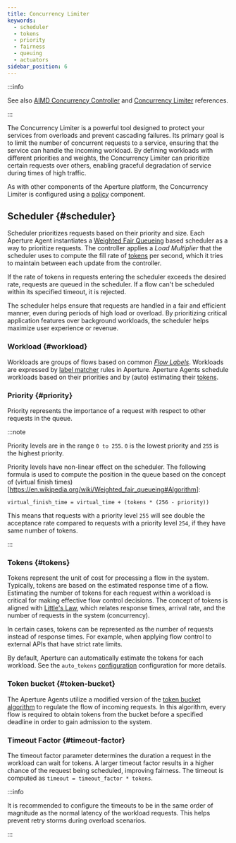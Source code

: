 ```yaml
---
title: Concurrency Limiter
keywords:
  - scheduler
  - tokens
  - priority
  - fairness
  - queuing
  - actuators
sidebar_position: 6
---
```


:::info

See also
[AIMD Concurrency Controller](/reference/policies/spec.md#a-i-m-d-concurrency-controller)
and [Concurrency Limiter](/reference/policies/spec.md#concurrency-limiter)
references.

:::

The Concurrency Limiter is a powerful tool designed to protect your services
from overloads and prevent cascading failures. Its primary goal is to limit the
number of concurrent requests to a service, ensuring that the service can handle
the incoming workload. By defining workloads with different priorities and
weights, the Concurrency Limiter can prioritize certain requests over others,
enabling graceful degradation of service during times of high traffic.

As with other components of the Aperture platform, the Concurrency Limiter is
configured using a [policy][policies] component.

## Scheduler {#scheduler}

Scheduler prioritizes requests based on their priority and size. Each Aperture
Agent instantiates a
[Weighted Fair Queueing](https://en.wikipedia.org/wiki/Weighted_fair_queueing)
based scheduler as a way to prioritize requests. The controller applies a _Load
Multiplier_ that the scheduler uses to compute the fill rate of [tokens](tokens)
per second, which it tries to maintain between each update from the controller.

If the rate of tokens in requests entering the scheduler exceeds the desired
rate, requests are queued in the scheduler. If a flow can't be scheduled within
its specified timeout, it is rejected.

The scheduler helps ensure that requests are handled in a fair and efficient
manner, even during periods of high load or overload. By prioritizing critical
application features over background workloads, the scheduler helps maximize
user experience or revenue.

### Workload {#workload}

Workloads are groups of flows based on common [_Flow Labels_](../flow-label.md).
Workloads are expressed by [label matcher][label-matcher] rules in Aperture.
Aperture Agents schedule workloads based on their priorities and by (auto)
estimating their [tokens](#tokens).

### Priority {#priority}

Priority represents the importance of a request with respect to other requests
in the queue.

:::note

Priority levels are in the range `0 to 255`. `0` is the lowest priority and
`255` is the highest priority.

Priority levels have non-linear effect on the scheduler. The following formula
is used to compute the position in the queue based on the concept of (virtual
finish times)[https://en.wikipedia.org/wiki/Weighted_fair_queueing#Algorithm]:

`virtual_finish_time = virtual_time + (tokens * (256 - priority))`

This means that requests with a priority level `255` will see double the
acceptance rate compared to requests with a priority level `254`, if they have
same number of tokens.

:::

### Tokens {#tokens}

Tokens represent the unit of cost for processing a flow in the system.
Typically, tokens are based on the estimated response time of a flow. Estimating
the number of tokens for each request within a workload is critical for making
effective flow control decisions. The concept of tokens is aligned with
[Little's Law](https://en.wikipedia.org/wiki/Little%27s_law), which relates
response times, arrival rate, and the number of requests in the system
(concurrency).

In certain cases, tokens can be represented as the number of requests instead of
response times. For example, when applying flow control to external APIs that
have strict rate limits.

By default, Aperture can automatically estimate the tokens for each workload.
See the `auto_tokens` [configuration](/reference/policies/spec.md#scheduler)
configuration for more details.

### Token bucket {#token-bucket}

The Aperture Agents utilize a modified version of the
[token bucket algorithm](https://en.wikipedia.org/wiki/Token_bucket) to regulate
the flow of incoming requests. In this algorithm, every flow is required to
obtain tokens from the bucket before a specified deadline in order to gain
admission to the system.

### Timeout Factor {#timeout-factor}

The timeout factor parameter determines the duration a request in the workload
can wait for tokens. A larger timeout factor results in a higher chance of the
request being scheduled, improving fairness. The timeout is computed as
`timeout = timeout_factor * tokens`.

:::info

It is recommended to configure the timeouts to be in the same order of magnitude
as the normal latency of the workload requests. This helps prevent retry storms
during overload scenarios.

:::

[label-matcher]: ../flow-selector.md#label-matcher
[policies]: /concepts/policy/policy.md
